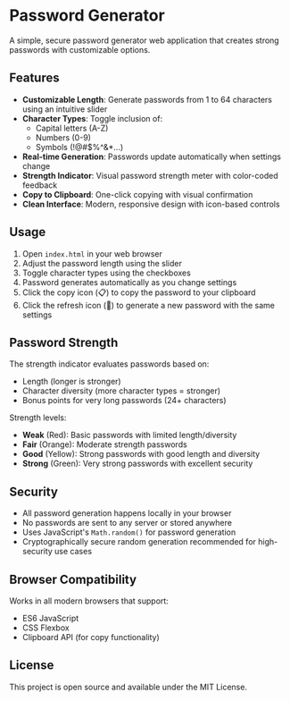 # Password Generator

A simple, secure password generator web application that creates strong passwords with customizable options.

## Features

- **Customizable Length**: Generate passwords from 1 to 64 characters using an intuitive slider
- **Character Types**: Toggle inclusion of:
  - Capital letters (A-Z)
  - Numbers (0-9)
  - Symbols (!@#$%^&*...)
- **Real-time Generation**: Passwords update automatically when settings change
- **Strength Indicator**: Visual password strength meter with color-coded feedback
- **Copy to Clipboard**: One-click copying with visual confirmation
- **Clean Interface**: Modern, responsive design with icon-based controls

## Usage

1. Open `index.html` in your web browser
2. Adjust the password length using the slider
3. Toggle character types using the checkboxes
4. Password generates automatically as you change settings
5. Click the copy icon (📋) to copy the password to your clipboard
6. Click the refresh icon (🔄) to generate a new password with the same settings

## Password Strength

The strength indicator evaluates passwords based on:
- Length (longer is stronger)
- Character diversity (more character types = stronger)
- Bonus points for very long passwords (24+ characters)

Strength levels:
- **Weak** (Red): Basic passwords with limited length/diversity
- **Fair** (Orange): Moderate strength passwords
- **Good** (Yellow): Strong passwords with good length and diversity
- **Strong** (Green): Very strong passwords with excellent security

## Security

- All password generation happens locally in your browser
- No passwords are sent to any server or stored anywhere
- Uses JavaScript's `Math.random()` for password generation
- Cryptographically secure random generation recommended for high-security use cases

## Browser Compatibility

Works in all modern browsers that support:
- ES6 JavaScript
- CSS Flexbox
- Clipboard API (for copy functionality)

## License

This project is open source and available under the MIT License.